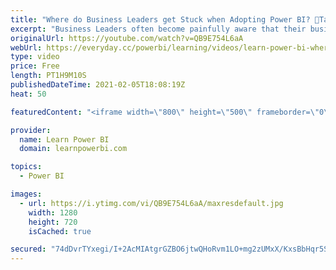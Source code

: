 ```yaml
---
title: "Where do Business Leaders get Stuck when Adopting Power BI? 🔴Talk Power BI LIVE Q&A (Feb 5, 2021)"
excerpt: "Business Leaders often become painfully aware that their business is stuck in the BI Stone Age. But find themselves facing tough obstacles when trying to change existing systems + processes and adopt new era of Power BI + Agile BI. In this discussion, we will examine the obstacles in their path and brainstorm"
originalUrl: https://youtube.com/watch?v=QB9E754L6aA
webUrl: https://everyday.cc/powerbi/learning/videos/learn-power-bi-where-do-business-leaders-get-stuck-when-adopting-power-bi-talk-power-bi-live-qa-feb-5-2021/
type: video
price: Free
length: PT1H9M10S
publishedDateTime: 2021-02-05T18:08:19Z
heat: 50

featuredContent: "<iframe width=\"800\" height=\"500\" frameborder=\"0\" src=\"https://www.youtube.com/embed/QB9E754L6aA\" allow=\"accelerometer; autoplay; encrypted-media; gyroscope; picture-in-picture\" allowfullscreen></iframe>"

provider:
  name: Learn Power BI
  domain: learnpowerbi.com

topics:
  - Power BI

images:
  - url: https://i.ytimg.com/vi/QB9E754L6aA/maxresdefault.jpg
    width: 1280
    height: 720
    isCached: true

secured: "74dDvrTYxegi/I+2AcMIAtgrGZBO6jtwQHoRvm1LO+mg2zUMxX/KxsBbHqr5S0VuE3pVlc7FBBsAaK7/bRGyvBEv0djEKzy/T1GGgNi3UhjxN3ghFPEII4OLWXJXxdekOVZiUhlV0Cr13sFOEnK4RpSUiUgNOEorZFF5Jglf4H/v2DtroRhFqCLsi12ZJw6MGVsul8sPyt4thziskFgpDq6wYDIocXCTXt8c9NOdsGCQ23AS5O9FYqRR+LJCNJUGvNVSPiYYdHZ6XYgf8J9iUF+VHULxIGpvtlkfX7PMP+avmOvbmCRc2WFKJ/11s0suYIVgTqLFMOOjReCX5ViRuzjyFm5eE2cxOhbdD7xwmdIYQOohf/XCruwpgAuKw/+wviRPpboVrVwBgyA0qo9qooldVJTkCtdvEQiUq/k/svI=;sbYwst02OMPm1Cnc00ob2g=="
---
```


